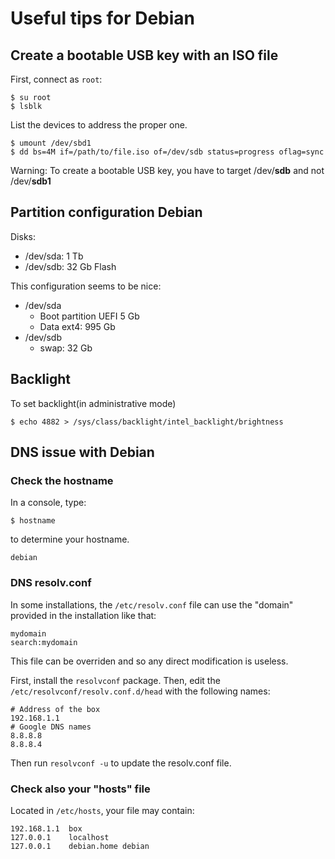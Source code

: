 # Useful tips for Debian

## Create a bootable USB key with an ISO file

First, connect as `root`:

    $ su root
    $ lsblk

List the devices to address the proper one.

    $ umount /dev/sbd1
    $ dd bs=4M if=/path/to/file.iso of=/dev/sdb status=progress oflag=sync

Warning: To create a bootable USB key, you have to target /dev/**sdb** and not /dev/**sdb1**

## Partition configuration Debian

Disks:

  * /dev/sda: 1 Tb
  * /dev/sdb: 32 Gb Flash

This configuration seems to be nice:

  * /dev/sda
    * Boot partition UEFI 5 Gb
    * Data ext4: 995 Gb
  * /dev/sdb
    * swap: 32 Gb

## Backlight

To set backlight(in administrative mode)

    $ echo 4882 > /sys/class/backlight/intel_backlight/brightness

## DNS issue with Debian

### Check the hostname

In a console, type:
```
$ hostname
```

to determine your hostname.

```
debian
```

### DNS resolv.conf

In some installations, the ```/etc/resolv.conf``` file can use the "domain" provided in the installation like that:

```
mydomain
search:mydomain
```

This file can be overriden and so any direct modification is useless.

First, install the ```resolvconf``` package. Then, edit the ```/etc/resolvconf/resolv.conf.d/head``` with the following names:

```
# Address of the box
192.168.1.1
# Google DNS names
8.8.8.8
8.8.8.4
```

Then run ```resolvconf -u``` to update the resolv.conf file.

### Check also your "hosts" file

Located in ```/etc/hosts```, your file may contain:

```
192.168.1.1  box
127.0.0.1    localhost
127.0.0.1    debian.home debian

```



